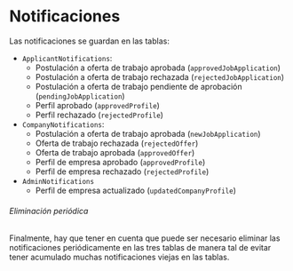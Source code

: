 # Notificaciones

Las notificaciones se guardan en las tablas:

* `ApplicantNotifications`:
    * Postulación a oferta de trabajo aprobada (`approvedJobApplication`)
    * Postulación a oferta de trabajo rechazada (`rejectedJobApplication`)
    * Postulación a oferta de trabajo pendiente de aprobación (`pendingJobApplication`)
    * Perfil aprobado (`approvedProfile`)
    * Perfil rechazado (`rejectedProfile`)
* `CompanyNotifications`:
    * Postulación a oferta de trabajo aprobada (`newJobApplication`)
    * Oferta de trabajo rechazada (`rejectedOffer`)
    * Oferta de trabajo aprobada (`approvedOffer`)
    * Perfil de empresa aprobado (`approvedProfile`)
    * Perfil de empresa rechazado (`rejectedProfile`)
* `AdminNotifications`
    * Perfil de empresa actualizado (`updatedCompanyProfile`)
    
###### Eliminación periódica

Finalmente, hay que tener en cuenta que puede ser necesario eliminar las 
notificaciones periódicamente en las tres tablas de manera tal de evitar 
tener acumulado muchas notificaciones viejas en las tablas.
